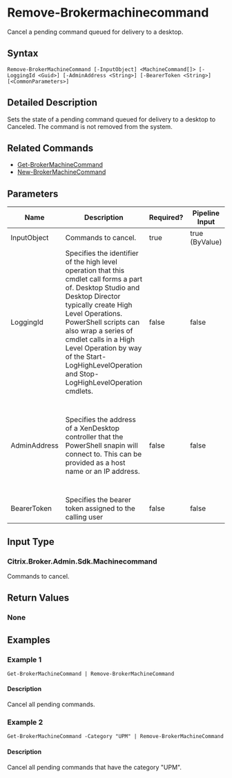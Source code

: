 ﻿
# Remove-Brokermachinecommand
Cancel a pending command queued for delivery to a desktop.
## Syntax
```
Remove-BrokerMachineCommand [-InputObject] <MachineCommand[]> [-LoggingId <Guid>] [-AdminAddress <String>] [-BearerToken <String>] [<CommonParameters>]
```
## Detailed Description
Sets the state of a pending command queued for delivery to a desktop to Canceled. The command is not removed from the system.


## Related Commands

* [Get-BrokerMachineCommand](./Get-BrokerMachineCommand/)
* [New-BrokerMachineCommand](./New-BrokerMachineCommand/)
## Parameters
| Name   | Description | Required? | Pipeline Input | Default Value |
| --- | --- | --- | --- | --- |
| InputObject | Commands to cancel. | true | true (ByValue) |  |
| LoggingId | Specifies the identifier of the high level operation that this cmdlet call forms a part of. Desktop Studio and Desktop Director typically create High Level Operations. PowerShell scripts can also wrap a series of cmdlet calls in a High Level Operation by way of the Start-LogHighLevelOperation and Stop-LogHighLevelOperation cmdlets. | false | false |  |
| AdminAddress | Specifies the address of a XenDesktop controller that the PowerShell snapin will connect to. This can be provided as a host name or an IP address. | false | false | Localhost. Once a value is provided by any cmdlet, this value will become the default. |
| BearerToken | Specifies the bearer token assigned to the calling user | false | false |  |

## Input Type

### Citrix.Broker.Admin.Sdk.Machinecommand
Commands to cancel.
## Return Values

### None

## Examples

### Example 1
```
Get-BrokerMachineCommand | Remove-BrokerMachineCommand
```
#### Description
Cancel all pending commands.
### Example 2
```
Get-BrokerMachineCommand -Category "UPM" | Remove-BrokerMachineCommand
```
#### Description
Cancel all pending commands that have the category "UPM".
